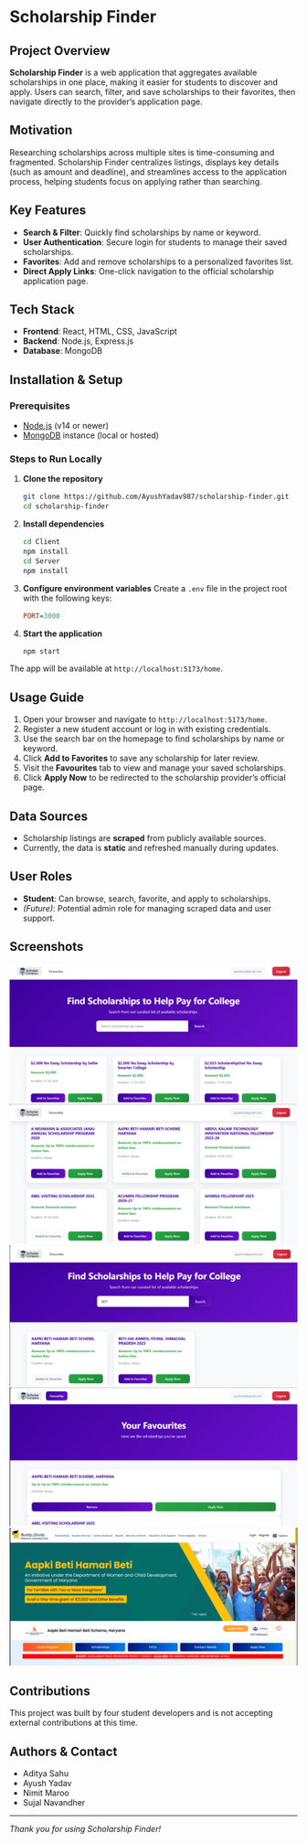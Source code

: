 # Scholarship Finder

## Project Overview

**Scholarship Finder** is a web application that aggregates available scholarships in one place, making it easier for students to discover and apply. Users can search, filter, and save scholarships to their favorites, then navigate directly to the provider’s application page.

## Motivation

Researching scholarships across multiple sites is time-consuming and fragmented. Scholarship Finder centralizes listings, displays key details (such as amount and deadline), and streamlines access to the application process, helping students focus on applying rather than searching.

## Key Features

* **Search & Filter**: Quickly find scholarships by name or keyword.
* **User Authentication**: Secure login for students to manage their saved scholarships.
* **Favorites**: Add and remove scholarships to a personalized favorites list.
* **Direct Apply Links**: One-click navigation to the official scholarship application page.

## Tech Stack

* **Frontend**: React, HTML, CSS, JavaScript
* **Backend**: Node.js, Express.js
* **Database**: MongoDB

## Installation & Setup

### Prerequisites

* [Node.js](https://nodejs.org/) (v14 or newer)
* [MongoDB](https://www.mongodb.com/) instance (local or hosted)

### Steps to Run Locally

1. **Clone the repository**

   ```bash
   git clone https://github.com/AyushYadav987/scholarship-finder.git
   cd scholarship-finder
   ```
2. **Install dependencies**

   ```bash
   cd Client
   npm install
   cd Server
   npm install
   ```
3. **Configure environment variables**
   Create a `.env` file in the project root with the following keys:

   ```ini
   PORT=3000
   ```
4. **Start the application**

   ```bash
   npm start
   ```

The app will be available at `http://localhost:5173/home`.

## Usage Guide

1. Open your browser and navigate to `http://localhost:5173/home`.
2. Register a new student account or log in with existing credentials.
3. Use the search bar on the homepage to find scholarships by name or keyword.
4. Click **Add to Favorites** to save any scholarship for later review.
5. Visit the **Favourites** tab to view and manage your saved scholarships.
6. Click **Apply Now** to be redirected to the scholarship provider’s official page.

## Data Sources

* Scholarship listings are **scraped** from publicly available sources.
* Currently, the data is **static** and refreshed manually during updates.

## User Roles

* **Student**: Can browse, search, favorite, and apply to scholarships.
* *(Future)*: Potential admin role for managing scraped data and user support.

## Screenshots

![Homepage](./screenshots/homepage1.png)
![Homepage](./screenshots/homepage2.png)
![Search Results](./screenshots/search.png)
![Favourites](./screenshots/favourites.png)
![Redirected to the scholarship website](./screenshots/scholarship.png)

## Contributions

This project was built by four student developers and is not accepting external contributions at this time.


## Authors & Contact

* Aditya Sahu
* Ayush Yadav
* Nimit Maroo
* Sujal Navandher

---

*Thank you for using Scholarship Finder!*
